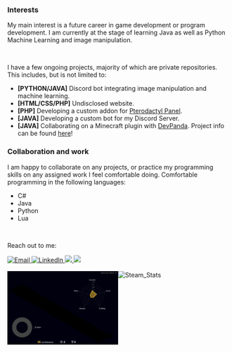 <h3>Interests</h3>
<p>My main interest is a future career in game development or program development.
I am currently at the stage of learning Java as well as Python Machine Learning and image manipulation.</p>
<br>
<p>I have a few ongoing projects, majority of which are private repositories. This includes, but is not limited to:
<ul>
<li><b>[PYTHON/JAVA]</b> Discord bot integrating image manipulation and machine learning.</li>
<li><b>[HTML/CSS/PHP]</b> Undisclosed website.</li>
<li><b>[PHP]</b> Developing a custom addon for <a href="https://github.com/pterodactyl/panel">Pterodactyl Panel</a>.</li>
<li><b>[JAVA]</b> Developing a custom bot for my Discord Server.</li>
<li><b>[JAVA]</b> Collaborating on a Minecraft plugin with <a href="https://github.com/DevPanada">DevPanda</a>. Project info can be found <a href="https://github.com/Minecraft-Modded-War/">here</a>!</li>
</ul>

<h3>Collaboration and work</h3>
<p>I am happy to collaborate on any projects, or practice my programming skills on any assigned work I feel comfortable doing.
Comfortable programming in the following languages:</p>
<ul>
<li>C#</li>
<li>Java</li>
<li>Python</li>
<li>Lua</li>
</ul>

<br>
<p>Reach out to me:</p>
<a href="mailto:marcelbarlik@gmail.com">
  <img src="https://img.shields.io/badge/Email-%23EEEEFF.svg?logoColor=black&logo=gmail&style=for-the-badge" alt="Email">
</a>
<a href="https://www.linkedin.com/in/marcel-barlik-300b61184/">
  <img src="https://img.shields.io/badge/LinkedIn-%230E76A8.svg?logoColor=white&logo=linkedin&style=for-the-badge" alt="LinkedIn">
</a>
<a href="https://discordapp.com/users/172360122197082115">
  <img src="https://img.shields.io/badge/Discord-%237289DA.svg?logo=Discord&logoColor=white&style=for-the-badge">
</a>
<a href="https://www.reddit.com/user/Supermarcel10/">
  <img src="https://img.shields.io/badge/Reddit-%23FF4500.svg?logo=Reddit&logoColor=white&style=for-the-badge">
</a>
<br><br>


<div>
  <img src="https://raw.githubusercontent.com/Supermarcel10/Supermarcel10/main/profile-3d-contrib/profile-night-rainbow.svg" alt="Commit_Stats" style="float: left;  width: 50%; max-height: 35%">
  <img src="https://steam-stat.vercel.app/api?profileName=Supermarcel10" alt="Steam_Stats" style="float: left; width: 47%; max-height: 35%">
</div>
